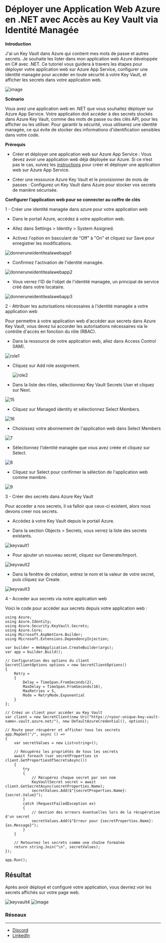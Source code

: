**Déployer une Application Web Azure en .NET avec Accès au Key Vault via Identité Managée**
=======================================================================================

**Introduction**

J'ai un Key Vault dans Azure qui contient mes mots de passe et autres secrets. Je souhaite les lister dans mon application web Azure développée en C# avec .NET. Ce tutoriel vous guidera à travers les étapes pour déployer votre application web sur Azure App Service, configurer une identité managée pour accéder en toute sécurité à votre Key Vault, et afficher les secrets dans votre application web.

   ![image](https://github.com/user-attachments/assets/005294fb-092f-43ee-af09-58741797d7a5)
   
**Scénario**

Vous avez une application web en .NET que vous souhaitez déployer sur Azure App Service. Votre application doit accéder à des secrets stockés dans Azure Key Vault, comme des mots de passe ou des clés API, pour les afficher ou les utiliser. Pour garantir la sécurité, vous utiliserez une identité managée, ce qui évite de stocker des informations d'identification sensibles dans votre code.

**Prérequis**

  - Créer et déployer une application web sur Azure App Service : Vous devez avoir une application web déjà déployée sur Azure. Si ce n’est pas le cas, suivez les [instructions](https://learn.microsoft.com/fr-fr/azure/key-vault/general/tutorial-net-create-vault-azure-web-app?tabs=azure-cli#create-a-net-core-app) pour créer et déployer une application web sur Azure App Service.

  - Créer une ressource Azure Key Vault et le provisionner de mots de passes : Configurez un Key Vault dans Azure pour stocker vos secrets de manière sécurisée.

**Configurer l’application web pour se connecter au coffre de clés**

1 - Créer une identité managée dans azure pour votre application web


  - Dans le portail Azure, accédez à votre application web.

  - Allez dans Settings > Identity > System Assigned.
  
  - Activez l'option en basculant de "Off" à "On" et cliquez sur Save pour enregistrer les modifications.

 ![donneruneidentitealawebapp1](https://github.com/user-attachments/assets/0ea2280e-960b-4e09-9d57-96e3cb9fb955)

  - Confirmez l'activation de l'identité managée.

 ![donneruneidentitealawebapp2](https://github.com/user-attachments/assets/ed957bab-5681-4e78-83c1-5ba343072663)

  - Vous verrez l'ID de l'objet de l'identité managée, un principal de service créé dans votre locataire.
  
  ![donneruneidentitealawebapp3](https://github.com/user-attachments/assets/7feec3ec-d8a6-4f3b-b876-71ec3523502f)


2 - Attribuer les autorisations nécessaires à l'identité managée a votre application web

  Pour permettre à votre application web d'accéder aux secrets dans Azure Key Vault, vous devez lui accorder les autorisations nécessaires via le contrôle d'accès en fonction du rôle (RBAC).

  - Dans la ressource de votre application web, allez dans Access Control (IAM).  

   ![role1](https://github.com/user-attachments/assets/238b548c-588a-4fc9-8299-106f801e8d8e)

 - Cliquez sur Add role assignment.
 
   ![role2](https://github.com/user-attachments/assets/daa54502-f887-46fd-8415-bc935e2026c3)

  - Dans la liste des rôles, sélectionnez Key Vault Secrets User et cliquez sur Next.

  ![15](https://github.com/user-attachments/assets/a86c0fa5-9a58-435b-93de-d05620fe8c6c)

   - Cliquez sur Managed identity et sélectionnez Select Members.

  ![16](https://github.com/user-attachments/assets/0402581f-ad7c-4d26-b236-4d7a9dfabda3)

  - Choisissez votre abonnement de l'application web dans Select Members

  ![7](https://github.com/user-attachments/assets/ab76d28e-11e9-496f-ac31-d99924043487)

  - Sélectionnez l'identité managée que vous avez créée et cliquez sur Select.

  ![8](https://github.com/user-attachments/assets/94c44528-f452-4fc1-b920-4031b3929875)

  - Cliquez sur Select pour confirmer la sélection de l'application web comme membre.
  
  ![9](https://github.com/user-attachments/assets/0d394662-de95-4779-b0d9-f7917857181a)


3 - Créer des secrets dans Azure Key Vault

  Pour acceder a nos secrets, il va falloir que ceux-ci existent, alors nous devons creer nos secrets.

  - Accédez à votre Key Vault depuis le portail Azure.

  - Dans la section Objects > Secrets, vous verrez la liste des secrets existants.

  ![keyvault1](https://github.com/user-attachments/assets/70b41271-6ee5-41cd-92ab-10b873577643)

  - Pour ajouter un nouveau secret, cliquez sur Generate/Import.

  ![keyvault2](https://github.com/user-attachments/assets/772c6ad0-201f-4260-a736-39605bff50aa)

  - Dans la fenêtre de création, entrez le nom et la valeur de votre secret, puis cliquez sur Create.

  ![keyvault3](https://github.com/user-attachments/assets/28fb5876-4266-47aa-8af0-a284e4c15121)


4 - Acceder aux secrets via notre application web

Voici le code pour accéder aux secrets depuis votre application web :

    using Azure;
    using Azure.Identity;
    using Azure.Security.KeyVault.Secrets;
    using Azure.Core;
    using Microsoft.AspNetCore.Builder;
    using Microsoft.Extensions.DependencyInjection;
    
    var builder = WebApplication.CreateBuilder(args);
    var app = builder.Build();
    
    // Configuration des options du client
    SecretClientOptions options = new SecretClientOptions()
    {
        Retry =
        {
            Delay = TimeSpan.FromSeconds(2),
            MaxDelay = TimeSpan.FromSeconds(16),
            MaxRetries = 5,
            Mode = RetryMode.Exponential
        }
    };
    
    // Créez un client pour accéder au Key Vault
    var client = new SecretClient(new Uri("https://<your-unique-key-vault-name>.vault.azure.net/"), new DefaultAzureCredential(), options);
    
    // Route pour récupérer et afficher tous les secrets
    app.MapGet("/", async () =>
    {
        var secretValues = new List<string>();
    
        // Récupérez les propriétés de tous les secrets
        await foreach (var secretProperties in client.GetPropertiesOfSecretsAsync())
        {
            try
            {
                // Récupérez chaque secret par son nom
                KeyVaultSecret secret = await client.GetSecretAsync(secretProperties.Name);
                secretValues.Add($"{secretProperties.Name}: {secret.Value}");
            }
            catch (RequestFailedException ex)
            {
                // Gestion des erreurs éventuelles lors de la récupération d'un secret
                secretValues.Add($"Erreur pour {secretProperties.Name}: {ex.Message}");
            }
        }
    
        // Retournez les secrets comme une chaîne formatée
        return string.Join("\n", secretValues);
    });
    
    app.Run();


**Résultat**
--------

Après avoir déployé et configuré votre application, vous devriez voir les secrets affichés sur votre page web.

![keyvault4](https://github.com/user-attachments/assets/5ed145cc-0723-4095-84f5-2a67b73f72d4)
![image](https://github.com/user-attachments/assets/6af8b667-1609-4848-83b4-c4c89c1a3bc2)


### Réseaux 
--------------
- [Discord](https://discord.com/users/yvantankeu)
- [LinkedIn](https://www.linkedin.com/in/yvan-tankeu-ab029a129/)
